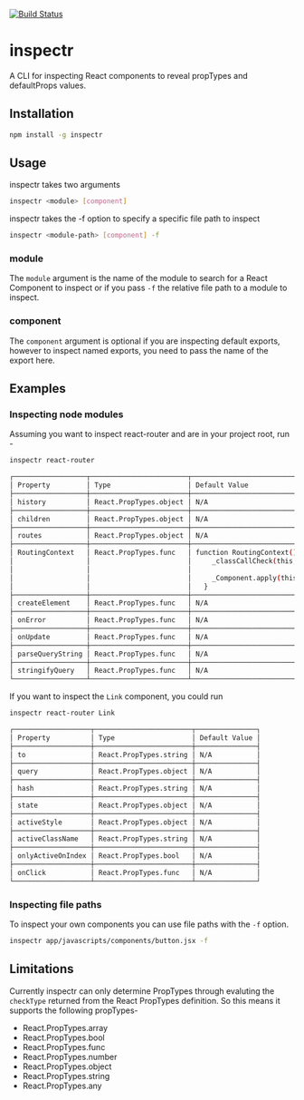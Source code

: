 [![Build Status](https://travis-ci.org/RinconStrategies/inspectr.svg?branch=master)](https://travis-ci.org/RinconStrategies/inspectr)

# inspectr
A CLI for inspecting React components to reveal propTypes and defaultProps values.

## Installation
```bash
npm install -g inspectr
```
## Usage
inspectr takes two arguments 
```bash
inspectr <module> [component] 
```
inspectr takes the -f option to specify a specific file path to inspect
```bash
inspectr <module-path> [component] -f 
```
### module
The `module` argument is the name of the module to search for a React Component to inspect or if you pass `-f` the relative file path to a module to inspect. 

### component
The `component` argument is optional if you are inspecting default exports, however to inspect named exports, you need to pass the name of the export here. 

## Examples
### Inspecting node modules
Assuming you want to inspect react-router and are in your project root, run -
```bash
inspectr react-router

┌──────────────────┬────────────────────────┬────────────────────────────────────────────┐
│ Property         │ Type                   │ Default Value                              │
├──────────────────┼────────────────────────┼────────────────────────────────────────────┤
│ history          │ React.PropTypes.object │ N/A                                        │
├──────────────────┼────────────────────────┼────────────────────────────────────────────┤
│ children         │ React.PropTypes.object │ N/A                                        │
├──────────────────┼────────────────────────┼────────────────────────────────────────────┤
│ routes           │ React.PropTypes.object │ N/A                                        │
├──────────────────┼────────────────────────┼────────────────────────────────────────────┤
│ RoutingContext   │ React.PropTypes.func   │ function RoutingContext() {                │
│                  │                        │     _classCallCheck(this, RoutingContext); │
│                  │                        │                                            │
│                  │                        │     _Component.apply(this, arguments);     │
│                  │                        │   }                                        │
├──────────────────┼────────────────────────┼────────────────────────────────────────────┤
│ createElement    │ React.PropTypes.func   │ N/A                                        │
├──────────────────┼────────────────────────┼────────────────────────────────────────────┤
│ onError          │ React.PropTypes.func   │ N/A                                        │
├──────────────────┼────────────────────────┼────────────────────────────────────────────┤
│ onUpdate         │ React.PropTypes.func   │ N/A                                        │
├──────────────────┼────────────────────────┼────────────────────────────────────────────┤
│ parseQueryString │ React.PropTypes.func   │ N/A                                        │
├──────────────────┼────────────────────────┼────────────────────────────────────────────┤
│ stringifyQuery   │ React.PropTypes.func   │ N/A                                        │
└──────────────────┴────────────────────────┴────────────────────────────────────────────┘
```
If you want to inspect the `Link` component, you could run
```bash
inspectr react-router Link

┌───────────────────┬────────────────────────┬───────────────┐
│ Property          │ Type                   │ Default Value │
├───────────────────┼────────────────────────┼───────────────┤
│ to                │ React.PropTypes.string │ N/A           │
├───────────────────┼────────────────────────┼───────────────┤
│ query             │ React.PropTypes.object │ N/A           │
├───────────────────┼────────────────────────┼───────────────┤
│ hash              │ React.PropTypes.string │ N/A           │
├───────────────────┼────────────────────────┼───────────────┤
│ state             │ React.PropTypes.object │ N/A           │
├───────────────────┼────────────────────────┼───────────────┤
│ activeStyle       │ React.PropTypes.object │ N/A           │
├───────────────────┼────────────────────────┼───────────────┤
│ activeClassName   │ React.PropTypes.string │ N/A           │
├───────────────────┼────────────────────────┼───────────────┤
│ onlyActiveOnIndex │ React.PropTypes.bool   │ N/A           │
├───────────────────┼────────────────────────┼───────────────┤
│ onClick           │ React.PropTypes.func   │ N/A           │
└───────────────────┴────────────────────────┴───────────────┘

```
### Inspecting file paths
To inspect your own components you can use file paths with the `-f` option.

```bash
inspectr app/javascripts/components/button.jsx -f
```

## Limitations
Currently inspectr can only determine PropTypes through evaluting the `checkType` returned from the React PropTypes definition. So this means it supports the following propTypes-
* React.PropTypes.array
* React.PropTypes.bool
* React.PropTypes.func
* React.PropTypes.number
* React.PropTypes.object
* React.PropTypes.string
* React.PropTypes.any


